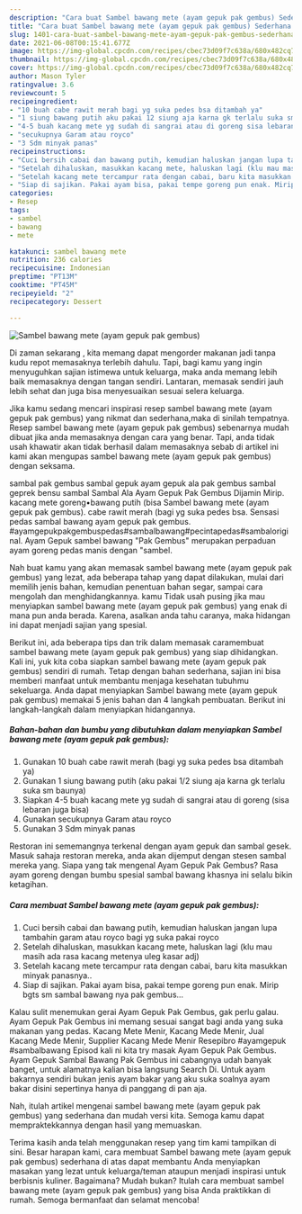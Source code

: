 ```yaml
---
description: "Cara buat Sambel bawang mete (ayam gepuk pak gembus) Sederhana Untuk Jualan"
title: "Cara buat Sambel bawang mete (ayam gepuk pak gembus) Sederhana Untuk Jualan"
slug: 1401-cara-buat-sambel-bawang-mete-ayam-gepuk-pak-gembus-sederhana-untuk-jualan
date: 2021-06-08T00:15:41.677Z
image: https://img-global.cpcdn.com/recipes/cbec73d09f7c638a/680x482cq70/sambel-bawang-mete-ayam-gepuk-pak-gembus-foto-resep-utama.jpg
thumbnail: https://img-global.cpcdn.com/recipes/cbec73d09f7c638a/680x482cq70/sambel-bawang-mete-ayam-gepuk-pak-gembus-foto-resep-utama.jpg
cover: https://img-global.cpcdn.com/recipes/cbec73d09f7c638a/680x482cq70/sambel-bawang-mete-ayam-gepuk-pak-gembus-foto-resep-utama.jpg
author: Mason Tyler
ratingvalue: 3.6
reviewcount: 5
recipeingredient:
- "10 buah cabe rawit merah bagi yg suka pedes bsa ditambah ya"
- "1 siung bawang putih aku pakai 12 siung aja karna gk terlalu suka sm baunya"
- "4-5 buah kacang mete yg sudah di sangrai atau di goreng sisa lebaran juga bisa"
- "secukupnya Garam atau royco"
- "3 Sdm minyak panas"
recipeinstructions:
- "Cuci bersih cabai dan bawang putih, kemudian haluskan jangan lupa tambahin garam atau royco bagi yg suka pakai royco"
- "Setelah dihaluskan, masukkan kacang mete, haluskan lagi (klu mau masih ada rasa kacang metenya uleg kasar adj)"
- "Setelah kacang mete tercampur rata dengan cabai, baru kita masukkan minyak panasnya.."
- "Siap di sajikan. Pakai ayam bisa, pakai tempe goreng pun enak. Mirip bgts sm sambal bawang nya pak gembus..."
categories:
- Resep
tags:
- sambel
- bawang
- mete

katakunci: sambel bawang mete 
nutrition: 236 calories
recipecuisine: Indonesian
preptime: "PT13M"
cooktime: "PT45M"
recipeyield: "2"
recipecategory: Dessert

---
```



![Sambel bawang mete (ayam gepuk pak gembus)](https://img-global.cpcdn.com/recipes/cbec73d09f7c638a/680x482cq70/sambel-bawang-mete-ayam-gepuk-pak-gembus-foto-resep-utama.jpg)

Di zaman  sekarang , kita memang dapat mengorder makanan jadi tanpa kudu repot memasaknya terlebih dahulu. Tapi, bagi kamu yang ingin menyuguhkan sajian istimewa untuk keluarga, maka anda memang lebih baik memasaknya dengan tangan sendiri. Lantaran, memasak sendiri jauh lebih sehat dan juga bisa menyesuaikan sesuai selera keluarga.

Jika kamu sedang mencari inspirasi resep sambel bawang mete (ayam gepuk pak gembus) yang nikmat dan sederhana,maka di sinilah tempatnya. Resep sambel bawang mete (ayam gepuk pak gembus)  sebenarnya mudah dibuat jika anda memasaknya dengan cara yang benar. Tapi, anda tidak usah khawatir akan tidak berhasil dalam memasaknya 
sebab di artikel ini kami akan mengupas sambel bawang mete (ayam gepuk pak gembus) dengan seksama.  

sambal pak gembus sambal gepuk ayam gepuk ala pak gembus sambal geprek bensu sambal Sambal Ala Ayam Gepuk Pak Gembus Dijamin Mirip. kacang mete goreng•bawang putih (bisa Sambel bawang mete (ayam gepuk pak gembus). cabe rawit merah (bagi yg suka pedes bsa. Sensasi pedas sambal bawang ayam gepuk pak gembus. #ayamgepukpakgembuspedas#sambalbawang#pecintapedas#sambaloriginal. Ayam Gepuk sambel bawang &#34;Pak Gembus&#34; merupakan perpaduan ayam goreng pedas manis dengan &#34;sambel.

Nah buat kamu yang akan memasak sambel bawang mete (ayam gepuk pak gembus) yang lezat, ada beberapa tahap yang dapat dilakukan, mulai dari memilih jenis bahan, kemudian penentuan bahan segar, sampai cara mengolah dan menghidangkannya. kamu Tidak usah pusing jika mau menyiapkan sambel bawang mete (ayam gepuk pak gembus) yang enak di mana pun anda berada. Karena, asalkan anda  tahu caranya, maka hidangan ini dapat menjadi sajian yang spesial.

Berikut ini, ada beberapa tips dan trik dalam memasak caramembuat sambel bawang mete (ayam gepuk pak gembus) yang siap dihidangkan. Kali ini, yuk kita coba siapkan sambel bawang mete (ayam gepuk pak gembus) sendiri di rumah. Tetap dengan bahan sederhana, sajian ini bisa memberi manfaat untuk membantu menjaga kesehatan tubuhmu sekeluarga. Anda dapat menyiapkan Sambel bawang mete (ayam gepuk pak gembus) memakai 5 jenis bahan dan 4 langkah pembuatan. Berikut ini langkah-langkah dalam menyiapkan hidangannya.

<!--inarticleads1-->

##### Bahan-bahan dan bumbu yang dibutuhkan dalam menyiapkan Sambel bawang mete (ayam gepuk pak gembus):

1. Gunakan 10 buah cabe rawit merah (bagi yg suka pedes bsa ditambah ya)
1. Gunakan 1 siung bawang putih (aku pakai 1/2 siung aja karna gk terlalu suka sm baunya)
1. Siapkan 4-5 buah kacang mete yg sudah di sangrai atau di goreng (sisa lebaran juga bisa)
1. Gunakan secukupnya Garam atau royco
1. Gunakan 3 Sdm minyak panas


Restoran ini sememangnya terkenal dengan ayam gepuk dan sambal gesek. Masuk sahaja restoran mereka, anda akan dijemput dengan stesen sambal mereka yang. Siapa yang tak mengenal Ayam Gepuk Pak Gembus? Rasa ayam goreng dengan bumbu spesial sambal bawang khasnya ini selalu bikin ketagihan. 

<!--inarticleads2-->

##### Cara membuat Sambel bawang mete (ayam gepuk pak gembus):

1. Cuci bersih cabai dan bawang putih, kemudian haluskan jangan lupa tambahin garam atau royco bagi yg suka pakai royco
1. Setelah dihaluskan, masukkan kacang mete, haluskan lagi (klu mau masih ada rasa kacang metenya uleg kasar adj)
1. Setelah kacang mete tercampur rata dengan cabai, baru kita masukkan minyak panasnya..
1. Siap di sajikan. Pakai ayam bisa, pakai tempe goreng pun enak. Mirip bgts sm sambal bawang nya pak gembus...


Kalau sulit menemukan gerai Ayam Gepuk Pak Gembus, gak perlu galau. Ayam Gepuk Pak Gembus ini memang sesuai sangat bagi anda yang suka makanan yang pedas. Kacang Mete Menir, Kacang Mede Menir, Jual Kacang Mede Menir, Supplier Kacang Mede Menir Resepibro #ayamgepuk #sambalbawang Episod kali ni kita try masak Ayam Gepuk Pak Gembus. Ayam Gepuk Sambal Bawang Pak Gembus ini cabangnya udah banyak banget, untuk alamatnya kalian bisa langsung Search Di. Untuk ayam bakarnya sendiri bukan jenis ayam bakar yang aku suka soalnya ayam bakar disini sepertinya hanya di panggang di pan aja. 

Nah, itulah artikel mengenai  sambel bawang mete (ayam gepuk pak gembus)  yang sederhana dan mudah versi kita. Semoga kamu dapat mempraktekkannya dengan hasil yang memuaskan. 

Terima kasih anda telah menggunakan resep yang tim kami tampilkan di sini. Besar harapan kami, cara membuat  Sambel bawang mete (ayam gepuk pak gembus) sederhana di atas dapat membantu Anda menyiapkan masakan yang lezat untuk keluarga/teman ataupun menjadi inspirasi untuk berbisnis kuliner. Bagaimana? Mudah bukan? Itulah cara membuat sambel bawang mete (ayam gepuk pak gembus) yang bisa Anda praktikkan di rumah. Semoga bermanfaat dan selamat mencoba!


